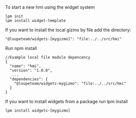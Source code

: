 To start a new hmi using the widget system

```
lpm init
lpm install widget-template
```

If you want to install the local gizmo by file add the directory:
```
"@loupeteam/widgets-[mygizmo]": "file:../../src/hmi"
```
Run npm install

```
//Example local file module depencency
{
  "name": "hmi",
  "version": "1.0.0",
   ...
  "dependencies": {
    "@loupeteam/widgets-mygizmo": "file:../../src/hmi"
  }
}
```

If you want to install widgets from a package run lpm install
```
lpm install widgets-[mygizmo]
```
